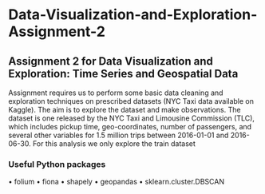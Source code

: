 # Data-Visualization-and-Exploration-Assignment-2
## Assignment 2 for Data Visualization and Exploration: Time Series and Geospatial Data
Assignment requires us to perform some basic data cleaning and exploration techniques on prescribed datasets (NYC Taxi data available on Kaggle).
The aim is to explore the dataset and make observations. The dataset is one released by the NYC Taxi and Limousine Commission (TLC), which includes
pickup time, geo-coordinates, number of passengers, and several other variables for 1.5 million trips between 2016-01-01 and 2016-06-30. For this analysis we only explore the train dataset

### Useful Python packages
• folium
• fiona
• shapely
• geopandas
• sklearn.cluster.DBSCAN

